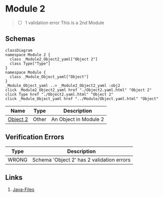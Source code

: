 # Module 2
> - [ ] 1 validation error
This is a 2nd Module

## Schemas
```mermaid
classDiagram
namespace Module 2 {
  class _Module2_Object2_yaml["Object 2"]
  class Type["Type"]
}
namespace Module {
  class _Module_Object_yaml["Object"]
}
_Module_Object_yaml ..> _Module2_Object2_yaml :obj2
click _Module2_Object2_yaml href "./Object2.yaml.html" "Object 2"
click Type href "./Object2.yaml.html" "Object 2"
click _Module_Object_yaml href "../Module/Object.yaml.html" "Object"
```
| Name | Type | Description |
|------|-----|-------------|
| [Object 2](./Object2.yaml.md) | Other | An Object in Module 2 |

## Verification Errors
| Type | Description |
|------|-------------|
| WRONG | Schema &#x27;Object 2&#x27; has 2 validation errors |

## Links
1. [Java-Files](./java)
